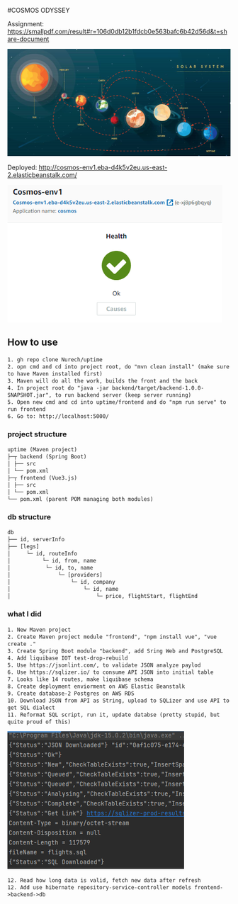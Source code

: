 #COSMOS ODYSSEY

Assignment: https://smallpdf.com/result#r=106d0db12b1fdcb0e563bafc6b42d56d&t=share-document

![](images/img_1.png)

Deployed: http://cosmos-env1.eba-d4k5v2eu.us-east-2.elasticbeanstalk.com/

![](images/img_2.png)


## How to use
```
1. gh repo clone Nurech/uptime
2. opn cmd and cd into project root, do "mvn clean install" (make sure to have Maven installed first)
3. Maven will do all the work, builds the front and the back
4. In project root do "java -jar backend/target/backend-1.0.0-SNAPSHOT.jar", to run backend server (keep server running)
5. Open new cmd and cd into uptime/frontend and do "npm run serve" to run frontend
6. Go to: http://localhost:5000/
```

### project structure
```
uptime (Maven project)
├─┬ backend (Spring Boot)
│ ├── src
│ └── pom.xml
├─┬ frontend (Vue3.js)
│ ├── src
│ └── pom.xml
└── pom.xml (parent POM managing both modules)
```

### db structure
```
db
├── id, serverInfo
├── [legs]
│     └─ id, routeInfo
│          └─ id, from, name
│           └─ id, to, name
│               └─ [providers]
│                   └─ id, company
│                       └─ id, name
│                           └─ price, flightStart, flightEnd

```


### what I did
```
1. New Maven project
2. Create Maven project module "frontend", "npm install vue", "vue create ."
3. Create Spring Boot module "backend", add Sring Web and PostgreSQL
4. Add liquibase IOT test-drop-rebuild
5. Use https://jsonlint.com/, to validate JSON analyze paylod
6. Use https://sqlizer.io/ to consume API JSON into initial table
7. Looks like 14 routes, make liquibase schema
8. Create deployment enviorment on AWS Elastic Beanstalk
9. Create database-2 Postgres on AWS RDS
10. Download JSON from API as String, upload to SQLizer and use API to get SQL dialect
11. Reformat SQL script, run it, update databse (pretty stupid, but quite proud of this)
```

![](images/img.png)

```
12. Read how long data is valid, fetch new data after refresh
12. Add use hibernate repository-service-controller models frontend->backend->db
```
